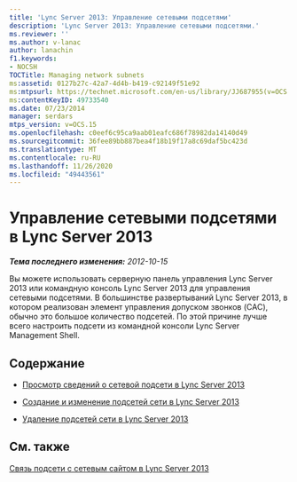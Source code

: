 ```yaml
---
title: 'Lync Server 2013: Управление сетевыми подсетями'
description: 'Lync Server 2013: Управление сетевыми подсетями.'
ms.reviewer: ''
ms.author: v-lanac
author: lanachin
f1.keywords:
- NOCSH
TOCTitle: Managing network subnets
ms:assetid: 0127b27c-42a7-4d4b-b419-c92149f51e92
ms:mtpsurl: https://technet.microsoft.com/en-us/library/JJ687955(v=OCS.15)
ms:contentKeyID: 49733540
ms.date: 07/23/2014
manager: serdars
mtps_version: v=OCS.15
ms.openlocfilehash: c0eef6c95ca9aab01eafc686f78982da14140d49
ms.sourcegitcommit: 36fee89bb887bea4f18b19f17a8c69daf5bc423d
ms.translationtype: MT
ms.contentlocale: ru-RU
ms.lasthandoff: 11/26/2020
ms.locfileid: "49443561"
---
```

# <a name="managing-network-subnets-in-lync-server-2013"></a>Управление сетевыми подсетями в Lync Server 2013

<div data-xmlns="http://www.w3.org/1999/xhtml">

<div class="topic" data-xmlns="http://www.w3.org/1999/xhtml" data-msxsl="urn:schemas-microsoft-com:xslt" data-cs="https://msdn.microsoft.com/">

<div data-asp="https://msdn2.microsoft.com/asp">



</div>

<div id="mainSection">

<div id="mainBody">

<span> </span>

_**Тема последнего изменения:** 2012-10-15_

Вы можете использовать серверную панель управления Lync Server 2013 или командную консоль Lync Server 2013 для управления сетевыми подсетями. В большинстве развертываний Lync Server 2013, в котором реализован элемент управления допуском звонков (CAC), обычно это большое количество подсетей. По этой причине лучше всего настроить подсети из командной консоли Lync Server Management Shell.

<div>

## <a name="in-this-section"></a>Содержание

  - [Просмотр сведений о сетевой подсети в Lync Server 2013](lync-server-2013-viewing-network-subnet-information.md)

  - [Создание и изменение подсетей сети в Lync Server 2013](lync-server-2013-create-or-modify-network-subnets.md)

  - [Удаление подсетей сети в Lync Server 2013](lync-server-2013-deleting-network-subnets.md)

</div>

<div>

## <a name="see-also"></a>См. также


[Связь подсети с сетевым сайтом в Lync Server 2013](lync-server-2013-associate-a-subnet-with-a-network-site.md)  
  

</div>

</div>

<span> </span>

</div>

</div>

</div>

